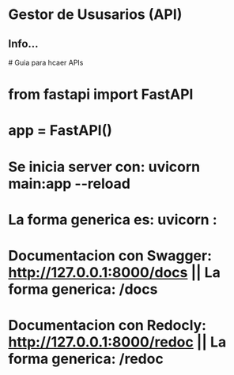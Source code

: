<h1>Gestor de Ususarios (API)</h1>
<h2>Info...</h2>
<p>
# Guia para hcaer APIs

# from fastapi import FastAPI

# app = FastAPI()


# Se inicia server con: uvicorn main:app --reload
# La forma generica es: uvicorn <nombreDelArchivoPython>:<nombreDeLaInstanciaFastApi> 

# Documentacion con Swagger: http://127.0.0.1:8000/docs    ||  La forma generica: <url>/docs
# Documentacion con Redocly: http://127.0.0.1:8000/redoc   ||  La forma generica: <url>/redoc
</p>
